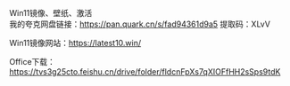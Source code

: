 Win11镜像、壁纸、激活  
我的夸克网盘链接：<https://pan.quark.cn/s/fad94361d9a5> 提取码：XLvV  

Win11镜像网站：<https://latest10.win/>

Office下载：<https://tvs3g25cto.feishu.cn/drive/folder/fldcnFpXs7qXIOFfHH2sSps9tdK>